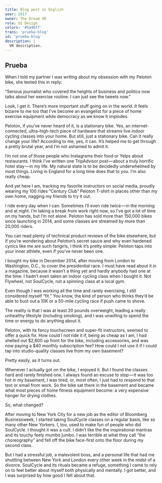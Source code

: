 ```yaml
---
title: Blog post in English
year: 2017
owner: The Dream VR
role: UI Design
colors: '#5a46ff'
trans: 'prueba-blog'
id: 'prueba-blog'
description: |
  VR description.
---
```


## Prueba

When I told my partner I was writing about my obsession with my Peloton bike, she texted this in reply:

“Serious journalist who covered the heights of business and politics now talks about her exercise routine. I can just see the tweets now.”

Look, I get it. There’s more important stuff going on in the world. It feels bizarre to me too that I’ve become an evangelist for a piece of home exercise equipment while democracy as we know it implodes.

Peloton, if you’ve never heard of it, is a stationary bike. Yes, an internet-connected, ultra-high-tech piece of hardware that streams live indoor cycling classes into your home. But still, just a stationary bike. Can it really change your life? According to me, yes, it can. It’s helped me to get through a pretty brutal year, and I’m not ashamed to admit it.

I’m not one of those people who Instagrams their food or Yelps about restaurants. I think I’ve written one TripAdvisor post — about a truly horrific hotel stay — in my life. My natural state is to be decidedly underwhelmed by most things. Living in England for a long time does that to you. I’m also really cheap.

And yet here I am, tracking my favorite instructors on social media, proudly wearing my 100 rides “Century Club” Peloton T-shirt in places other than my own home, nagging my friends to try it out.

I ride every day when I can. Sometimes I’ll even ride twice — in the morning and at night. I’m taking a break from work right now, so I’ve got a lot of time on my hands, but I’m not alone. Peloton has sold more than 150,000 bikes since launching in 2014, and some classes are streamed by more than 20,000 riders.

You can read plenty of technical product reviews of the bike elsewhere, but if you’re wondering about Peloton’s secret sauce and why even hardened cynics like me are such fangirls, I think it’s pretty simple: Peloton taps into your inner athlete, even if you’ve never been one.

I bought my bike in December 2014, after moving from London to Washington, D.C., to cover the presidential race. I must have read about it in a magazine, because it wasn’t a thing yet and hardly anybody had one at the time. I hadn’t even taken an indoor cycling class when I bought it. Not Flywheel, not SoulCycle, not a spinning class at a local gym.

Even though I was working all the time and rarely exercising, I still considered myself “fit.” You know, the kind of person who thinks they’d be able to bust out a 10K or a 50-mile cycling race if push came to shove.

The reality is that I was at least 20 pounds overweight, leading a really unhealthy lifestyle (including smoking), and I was unwilling to spend the time or energy to do anything about it.

Peloton, with its fancy touchscreen and super-fit instructors, seemed to offer a quick fix. How could I not ride it if, being as cheap as I am, I had shelled out $2,600 up front for the bike, including accessories, and was now paying a $40 monthly subscription fee? How could I not use it if I could tap into studio-quality classes live from my own basement?

Pretty easily, as it turns out.

Whenever I actually got on the bike, I enjoyed it. But I found the classes hard and rarely finished one. I always found an excuse to stop — it was too hot in my basement, I was tired, or, most often, I just had to respond to that text or email from work. So the bike sat there in the basement and became what most pieces of home fitness equipment become: a very expensive hanger for drying clothes.

So, what changed?

After moving to New York City for a new job as the editor of Bloomberg Businessweek, I started taking SoulCycle classes on a regular basis, like so many other New Yorkers. I, too, used to make fun of people who did SoulCycle. I thought it was a cult. I didn’t like the the inspirational mantras and its touchy feely mumbo jumbo. I was terrible at what they call “the choreography” and fell off the bike face-first onto the floor during my second class.

But I had a stressful job, a malevolent boss, and a personal life that had me shuttling between New York and London every other week in the midst of a divorce. SoulCycle and its rituals became a refuge, something I came to rely on to feel better about myself both physically and mentally. I got better, and I was surprised by how good I felt about that.
